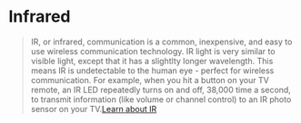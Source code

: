 # Infrared

> IR, or infrared, communication is a common, inexpensive, and easy to use wireless communication technology. IR light is very similar to visible light, except that it has a slightlty longer wavelength. This means IR is undetectable to the human eye - perfect for wireless communication. For example, when you hit a button on your TV remote, an IR LED repeatedly turns on and off, 38,000 time a second, to transmit information (like volume or channel control) to an IR photo sensor on your TV.[Learn about IR](https://learn.sparkfun.com/tutorials/ir-communication)
